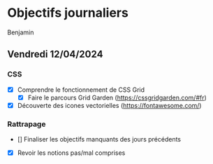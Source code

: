 # Objectifs journaliers

Benjamin

## Vendredi 12/04/2024

### CSS

- [x] Comprendre le fonctionnement de CSS Grid
  - [x] Faire le parcours Grid Garden (https://cssgridgarden.com/#fr)
- [x] Découverte des icones vectorielles (https://fontawesome.com/)

### Rattrapage

- [] Finaliser les objectifs manquants des jours précédents
- [x] Revoir les notions pas/mal comprises
